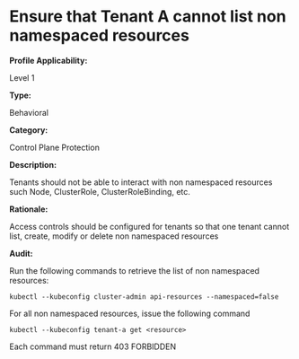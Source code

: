 # Ensure that Tenant A cannot list non namespaced resources

**Profile Applicability:**

Level 1

**Type:**

Behavioral

**Category:**

Control Plane Protection

**Description:**

Tenants should not be able to interact with non namespaced resources such Node, ClusterRole, ClusterRoleBinding, etc. 

**Rationale:**

Access controls should be configured for tenants so that one tenant cannot list, create, modify or delete non namespaced resources

**Audit:**

Run the following commands to retrieve the list of non namespaced resources:

  	kubectl --kubeconfig cluster-admin api-resources --namespaced=false

For all non namespaced resources,  issue the following command
	
	kubectl --kubeconfig tenant-a get <resource>

Each command must return 403 FORBIDDEN
